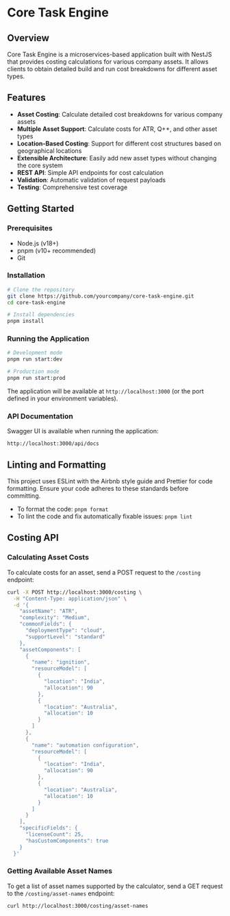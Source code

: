 # Core Task Engine

## Overview

Core Task Engine is a microservices-based application built with NestJS that provides costing calculations for various company assets. It allows clients to obtain detailed build and run cost breakdowns for different asset types.

## Features

- **Asset Costing**: Calculate detailed cost breakdowns for various company assets
- **Multiple Asset Support**: Calculate costs for ATR, Q++, and other asset types
- **Location-Based Costing**: Support for different cost structures based on geographical locations
- **Extensible Architecture**: Easily add new asset types without changing the core system
- **REST API**: Simple API endpoints for cost calculation
- **Validation**: Automatic validation of request payloads
- **Testing**: Comprehensive test coverage

## Getting Started

### Prerequisites

- Node.js (v18+)
- pnpm (v10+ recommended)
- Git

### Installation

```bash
# Clone the repository
git clone https://github.com/yourcompany/core-task-engine.git
cd core-task-engine

# Install dependencies
pnpm install
```

### Running the Application

```bash
# Development mode
pnpm run start:dev

# Production mode
pnpm run start:prod
```

The application will be available at `http://localhost:3000` (or the port defined in your environment variables).

### API Documentation

Swagger UI is available when running the application:

```
http://localhost:3000/api/docs
```

## Linting and Formatting

This project uses ESLint with the Airbnb style guide and Prettier for code formatting. Ensure your code adheres to these standards before committing.

- To format the code: `pnpm format`
- To lint the code and fix automatically fixable issues: `pnpm lint`

## Costing API

### Calculating Asset Costs

To calculate costs for an asset, send a POST request to the `/costing` endpoint:

```bash
curl -X POST http://localhost:3000/costing \
  -H "Content-Type: application/json" \
  -d '{
    "assetName": "ATR",
    "complexity": "Medium",
    "commonFields": {
      "deploymentType": "cloud",
      "supportLevel": "standard"
    },
    "assetComponents": [
      {
        "name": "ignition",
        "resourceModel": [
          {
            "location": "India",
            "allocation": 90
          },
          {
            "location": "Australia",
            "allocation": 10
          }
        ]
      },
      {
        "name": "automation configuration",
        "resourceModel": [
          {
            "location": "India",
            "allocation": 90
          },
          {
            "location": "Australia",
            "allocation": 10
          }
        ]
      }
    ],
    "specificFields": {
      "licenseCount": 25,
      "hasCustomComponents": true
    }
  }'
```

### Getting Available Asset Names

To get a list of asset names supported by the calculator, send a GET request to the `/costing/asset-names` endpoint:

```bash
curl http://localhost:3000/costing/asset-names
```